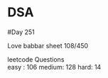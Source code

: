 # DSA

#Day 251

Love babbar sheet
    108/450
    
leetcode Questions   
easy : 106
medium: 128
hard: 14


